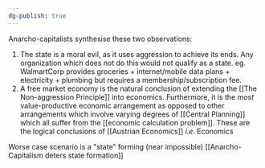 ```yaml
---
dg-publish: true
---
```

Anarcho-capitalists synthesise these two observations:

1. The state is a moral evil, as it uses aggression to achieve its ends. Any organization which does not do this would not qualify as a state.
   eg. WalmartCorp provides groceries + internet/mobile data plans + electricity + plumbing but requires a membership/subscription fee.
2. A free market economy is the natural conclusion of extending the [[The Non-aggression Principle]] into economics. Furthermore, it is the *most* value-productive economic arrangement as opposed to other arrangements which involve varying degrees of [[Central Planning]] which all suffer from the [[economic calculation problem]]. These are the logical conclusions of [[Austrian Economics]] _i.e._ Economics

Worse case scenario is a "state" forming (near impossible) [[Anarcho-Capitalism deters state formation]]
